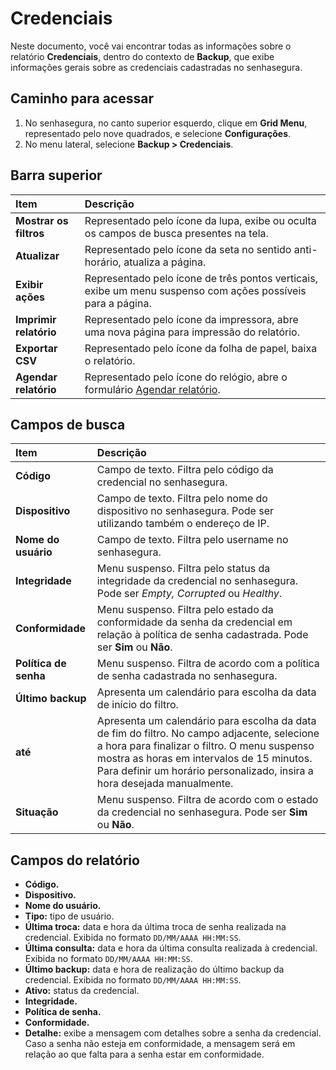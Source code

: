 # Credenciais

Neste documento, você vai encontrar todas as informações sobre o relatório **Credenciais**, dentro do contexto de **Backup**, que exibe informações gerais sobre as credenciais cadastradas no senhasegura.

## Caminho para acessar

1. No senhasegura, no canto superior esquerdo, clique em **Grid Menu**, representado pelo nove quadrados, e selecione **Configurações**.  
2. No menu lateral, selecione **Backup \> Credenciais**.

## Barra superior

| Item | Descrição |
| :---- | :---- |
| **Mostrar os filtros** | Representado pelo ícone da lupa, exibe ou oculta os campos de busca presentes na tela. |
| **Atualizar** | Representado pelo ícone da seta no sentido anti-horário, atualiza a página. |
| **Exibir ações** | Representado pelo ícone de três pontos verticais, exibe um menu suspenso com ações possíveis para a página. |
| **Imprimir relatório** | Representado pelo ícone da impressora, abre uma nova página para impressão do relatório. |
| **Exportar CSV** | Representado pelo ícone da folha de papel, baixa o relatório. |
| **Agendar relatório** | Representado pelo ícone do relógio, abre o formulário [Agendar relatório](/v3-33/docs/pt/general-information-how-to-issue-download-and-schedule-device-reports). |

## Campos de busca

| Item | Descrição |
| :---- | :---- |
| **Código** | Campo de texto. Filtra pelo código da credencial no senhasegura. |
| **Dispositivo** | Campo de texto. Filtra pelo nome do dispositivo no senhasegura. Pode ser utilizando também o endereço de IP. |
| **Nome do usuário** | Campo de texto. Filtra pelo username no senhasegura. |
| **Integridade** | Menu suspenso. Filtra pelo status da integridade da credencial no senhasegura. Pode ser *Empty, Corrupted* ou *Healthy*. |
| **Conformidade** | Menu suspenso. Filtra pelo estado da conformidade da senha da credencial em relação à política de senha cadastrada. Pode ser **Sim** ou **Não**. |
| **Política de senha** | Menu suspenso. Filtra de acordo com a política de senha cadastrada no senhasegura. |
| **Último backup** | Apresenta um calendário para escolha da data de início do filtro. |
| **até** | Apresenta um calendário para escolha da data de fim do filtro. No campo adjacente, selecione a hora para finalizar o filtro. O menu suspenso mostra as horas em intervalos de 15 minutos. Para definir um horário personalizado, insira a hora desejada manualmente. |
| **Situação** | Menu suspenso. Filtra de acordo com o estado da credencial no senhasegura. Pode ser **Sim** ou **Não**. |

## Campos do relatório

* **Código.**  
* **Dispositivo.**  
* **Nome do usuário.**  
* **Tipo:** tipo de usuário.  
* **Última troca:** data e hora da última troca de senha realizada na credencial. Exibida no formato `DD/MM/AAAA HH:MM:SS`.  
* **Última consulta:** data e hora da última consulta realizada à credencial. Exibida no formato `DD/MM/AAAA HH:MM:SS`.  
* **Último backup:** data e hora de realização do último backup da credencial. Exibida no formato `DD/MM/AAAA HH:MM:SS`.  
* **Ativo:** status da credencial.  
* **Integridade.**  
* **Política de senha.**  
* **Conformidade.**  
* **Detalhe:** exibe a mensagem com detalhes sobre a senha da credencial. Caso a senha não esteja em conformidade, a mensagem será em relação ao que falta para a senha estar em conformidade.
